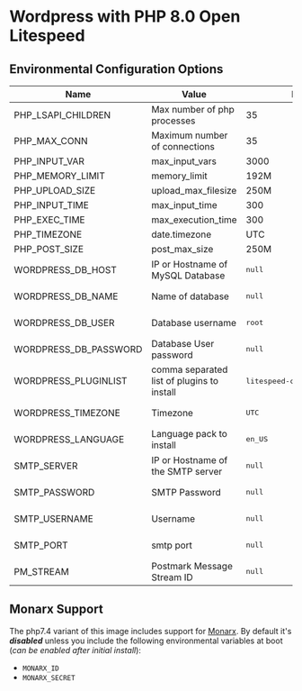 # Wordpress with PHP 8.0 Open Litespeed

## Environmental Configuration Options

<table>
  <thead>
    <tr>
      <th>Name</th>
      <th>Value</th>
      <th>Default</th>
    </tr>
  </thead>
  <tbody>
    <tr>
      <td>PHP_LSAPI_CHILDREN</td>
      <td>Max number of php processes</td>
      <td>35</td>
    </tr>
    <tr>
      <td>PHP_MAX_CONN</td>
      <td>Maximum number of connections</td>
      <td>35</td>
    </tr>
    <tr>
      <td>PHP_INPUT_VAR</td>
      <td>max_input_vars</td>
      <td>3000</td>
    </tr>
    <tr>
      <td>PHP_MEMORY_LIMIT</td>
      <td>memory_limit</td>
      <td>192M</td>
    </tr>
    <tr>
      <td>PHP_UPLOAD_SIZE</td>
      <td>upload_max_filesize</td>
      <td>250M</td>
    </tr>
    <tr>
      <td>PHP_INPUT_TIME</td>
      <td>max_input_time</td>
      <td>300</td>
    </tr>
    <tr>
      <td>PHP_EXEC_TIME</td>
      <td>max_execution_time</td>
      <td>300</td>
    </tr>
    <tr>
      <td>PHP_TIMEZONE</td>
      <td>date.timezone</td>
      <td>UTC</td>
    </tr>
    <tr>
      <td>PHP_POST_SIZE</td>
      <td>post_max_size</td>
      <td>250M</td>
    </tr>
    <tr>
      <td>WORDPRESS_DB_HOST</td>
      <td>IP or Hostname of MySQL Database</td>
      <td><pre>null</pre></td>
    </tr>
    <tr>
      <td>WORDPRESS_DB_NAME</td>
      <td>Name of database</td>
      <td><pre>null</pre></td>
    </tr>
    <tr>
      <td>WORDPRESS_DB_USER</td>
      <td>Database username</td>
      <td><pre>root</pre></td>
    </tr>
    <tr>
      <td>WORDPRESS_DB_PASSWORD</td>
      <td>Database User password</td>
      <td><pre>null</pre></td>
    </tr>
    <tr>
      <td>WORDPRESS_PLUGINLIST</td>
      <td>comma separated list of plugins to install</td>
      <td><pre>litespeed-cache,wp-mail-smtp</pre></td>
    </tr>
    <tr>
      <td>WORDPRESS_TIMEZONE</td>
      <td>Timezone</td>
      <td><pre>UTC</pre></td>
    </tr>
    <tr>
      <td>WORDPRESS_LANGUAGE</td>
      <td>Language pack to install</td>
      <td><pre>en_US</pre></td>
    </tr>
    <tr>
      <td>SMTP_SERVER</td>
      <td>IP or Hostname of the SMTP server</td>
      <td><pre>null</pre></td>
    </tr>
    <tr>
      <td>SMTP_PASSWORD</td>
      <td>SMTP Password</td>
      <td><pre>null</pre></td>
    </tr>
    <tr>
      <td>SMTP_USERNAME</td>
      <td>Username</td>
      <td><pre>null</pre></td>
    </tr>
    <tr>
      <td>SMTP_PORT</td>
      <td>smtp port</td>
      <td><pre>null</pre></td>
    </tr>
    <tr>
      <td>PM_STREAM</td>
      <td>Postmark Message Stream ID</td>
      <td><pre>null</pre></td>
    </tr>
  </tbody>
</table>

## Monarx Support

The php7.4 variant of this image includes support for [Monarx](https://www.monarx.com). By default it's _**disabled**_ unless you include the following environmental variables at boot (_can be enabled after initial install_):

* `MONARX_ID`
* `MONARX_SECRET`
